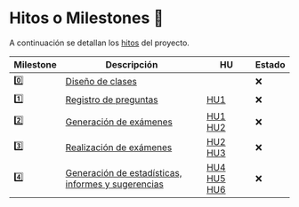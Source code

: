 # Hitos o Milestones 🚩

A continuación se detallan los [hitos](https://github.com/edusegrich/OpoTests/milestones) del proyecto.  
  
Milestone | Descripción | HU | Estado
----------|-------------|----|-------
0️⃣ | [Diseño de clases](https://github.com/edusegrich/OpoTests/milestone/1) |  | ❌
1️⃣ | [Registro de preguntas](https://github.com/edusegrich/OpoTests/milestone/2) | [HU1](https://github.com/edusegrich/OpoTests/issues/2) | ❌
2️⃣ | [Generación de exámenes](https://github.com/edusegrich/OpoTests/milestone/3) | [HU1](https://github.com/edusegrich/OpoTests/issues/2) [HU2](https://github.com/edusegrich/OpoTests/issues/3) | ❌
3️⃣ | [Realización de exámenes](https://github.com/edusegrich/OpoTests/milestone/4) | [HU2](https://github.com/edusegrich/OpoTests/issues/3) [HU3](https://github.com/edusegrich/OpoTests/issues/6) | ❌
4️⃣ | [Generación de estadísticas, informes y sugerencias](https://github.com/edusegrich/OpoTests/milestone/5) | [HU4](https://github.com/edusegrich/OpoTests/issues/7) [HU5](https://github.com/edusegrich/OpoTests/issues/8) [HU6](https://github.com/edusegrich/OpoTests/issues/9) | ❌
